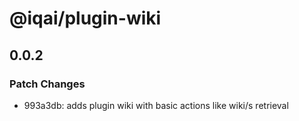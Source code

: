 # @iqai/plugin-wiki

## 0.0.2

### Patch Changes

- 993a3db: adds plugin wiki with basic actions like wiki/s retrieval
